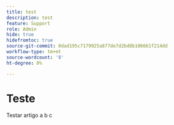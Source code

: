 ```yaml
---
title: test
description: test
feature: Support
role: Admin
hide: true
hidefromtoc: true
source-git-commit: 0dad195c7179925a877de7d2bd8b106661f214dd
workflow-type: tm+mt
source-wordcount: '8'
ht-degree: 0%

---
```


# Teste

Testar artigo a b c
